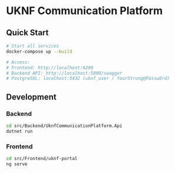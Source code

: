 # UKNF Communication Platform

## Quick Start

```bash
# Start all services
docker-compose up --build

# Access:
# Frontend: http://localhost:4200
# Backend API: http://localhost:5000/swagger
# PostgreSQL: localhost:5432 (uknf_user / YourStrong@Passw0rd)
```

## Development

### Backend
```bash
cd src/Backend/UknfCommunicationPlatform.Api
dotnet run
```

### Frontend
```bash
cd src/Frontend/uknf-portal
ng serve
```
